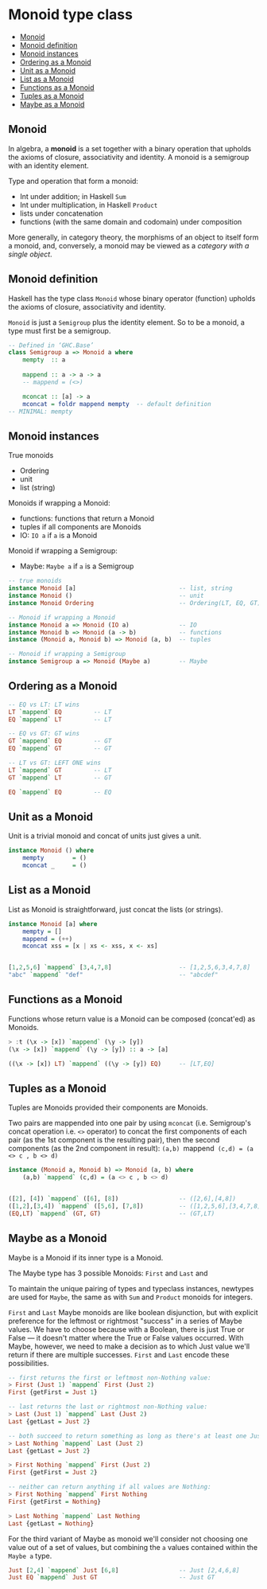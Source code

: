 # Monoid type class

<!-- TOC -->

- [Monoid](#monoid)
- [Monoid definition](#monoid-definition)
- [Monoid instances](#monoid-instances)
- [Ordering as a Monoid](#ordering-as-a-monoid)
- [Unit as a Monoid](#unit-as-a-monoid)
- [List as a Monoid](#list-as-a-monoid)
- [Functions as a Monoid](#functions-as-a-monoid)
- [Tuples as a Monoid](#tuples-as-a-monoid)
- [Maybe as a Monoid](#maybe-as-a-monoid)

<!-- /TOC -->


## Monoid

In algebra, a **monoid** is a set together with a binary operation that upholds the axioms of closure, associativity and identity. A monoid is a semigroup with an identity element.

Type and operation that form a monoid:
- Int under addition; in Haskell `Sum`
- Int under multiplication, in Haskell `Product`
- lists under concatenation
- functions (with the same domain and codomain) under composition

More generally, in category theory, the morphisms of an object to itself form a monoid, and, conversely, a monoid may be viewed as a *category with a single object*.


## Monoid definition

Haskell has the type class `Monoid` whose binary operator (function) upholds the axioms of closure, associativity and identity.

`Monoid` is just a `Semigroup` plus the identity element. So to be a monoid, a type must first be a semigroup.


```hs
-- Defined in ‘GHC.Base’
class Semigroup a => Monoid a where
    mempty  :: a
    
    mappend :: a -> a -> a
    -- mappend = (<>)

    mconcat :: [a] -> a
    mconcat = foldr mappend mempty  -- default definition
-- MINIMAL: mempty
```


## Monoid instances

True monoids
* Ordering
* unit
* list (string)

Monoids if wrapping a Monoid:
* functions: functions that return a Monoid
* tuples if all components are Monoids
* IO: `IO a` if `a` is a Monoid

Monoid if wrapping a Semigroup:
* Maybe: `Maybe a` if `a` is a Semigroup



```hs
-- true monoids
instance Monoid [a]                             -- list, string
instance Monoid ()                              -- unit
instance Monoid Ordering                        -- Ordering(LT, EQ, GT)

-- Monoid if wrapping a Monoid
instance Monoid a => Monoid (IO a)              -- IO
instance Monoid b => Monoid (a -> b)            -- functions
instance (Monoid a, Monoid b) => Monoid (a, b)  -- tuples

-- Monoid if wrapping a Semigroup
instance Semigroup a => Monoid (Maybe a)        -- Maybe
```


## Ordering as a Monoid

```hs
-- EQ vs LT: LT wins
LT `mappend` EQ         -- LT
EQ `mappend` LT         -- LT

-- EQ vs GT: GT wins
GT `mappend` EQ         -- GT
EQ `mappend` GT         -- GT

-- LT vs GT: LEFT ONE wins
LT `mappend` GT         -- LT
GT `mappend` LT         -- GT

EQ `mappend` EQ         -- EQ
```

## Unit as a Monoid

Unit is a trivial monoid and concat of units just gives a unit.

```hs
instance Monoid () where
    mempty        = ()
    mconcat _     = ()
```


## List as a Monoid

List as Monoid is straightforward, just concat the lists (or strings).

```hs
instance Monoid [a] where
    mempty = []
    mappend = (++)
    mconcat xss = [x | xs <- xss, x <- xs]


[1,2,5,6] `mappend` [3,4,7,8]                   -- [1,2,5,6,3,4,7,8]
"abc" `mappend` "def"                           -- "abcdef"
```



## Functions as a Monoid

Functions whose return value is a Monoid can be composed (concat'ed) as Monoids.

```hs
> :t (\x -> [x]) `mappend` (\y -> [y])
(\x -> [x]) `mappend` (\y -> [y]) :: a -> [a]

((\x -> [x]) LT) `mappend` ((\y -> [y]) EQ)     -- [LT,EQ]
```

## Tuples as a Monoid

Tuples are Monoids provided their components are Monoids.

Two pairs are mappended into one pair by using `mconcat` (i.e. Semigroup's concat operation i.e. `<>` operator) to concat the first components of each pair (as the 1st component is the resulting pair), then the second components (as the 2nd component in result): `(a,b) `mappend` (c,d) = (a <> c , b <> d)`

```hs
instance (Monoid a, Monoid b) => Monoid (a, b) where
    (a,b) `mappend` (c,d) = (a <> c , b <> d)


([2], [4]) `mappend` ([6], [8])                 -- ([2,6],[4,8])
([1,2],[3,4]) `mappend` ([5,6], [7,8])          -- ([1,2,5,6],[3,4,7,8])
(EQ,LT) `mappend` (GT, GT)                      -- (GT,LT)
```


## Maybe as a Monoid

Maybe is a Monoid if its inner type is a Monoid.

The Maybe type has 3 possible Monoids: `First` and `Last` and 

To maintain the unique pairing of types and typeclass instances, newtypes are used for `Maybe`, the same as with `Sum` and `Product` monoids for integers.

`First` and `Last` Maybe monoids are like boolean disjunction, but with explicit preference for the leftmost or rightmost "success" in a series of Maybe values. We have to choose because with a Boolean, there is just True or False — it doesn't matter where the True or False values occurred. With Maybe, however, we need to make a decision as to which Just value we'll return if there are multiple successes. `First` and `Last` encode these possibilities.


```hs
-- first returns the first or leftmost non-Nothing value:
> First (Just 1) `mappend` First (Just 2)
First {getFirst = Just 1}

-- last returns the last or rightmost non-Nothing value:
> Last (Just 1) `mappend` Last (Just 2)
Last {getLast = Just 2}

-- both succeed to return something as long as there's at least one Just:
> Last Nothing `mappend` Last (Just 2)
Last {getLast = Just 2}

> First Nothing `mappend` First (Just 2)
First {getFirst = Just 2}

-- neither can return anything if all values are Nothing:
> First Nothing `mappend` First Nothing
First {getFirst = Nothing}

> Last Nothing `mappend` Last Nothing
Last {getLast = Nothing}
```

For the third variant of Maybe as monoid we'll consider not choosing one value out of a set of values, but combining the `a` values contained within the `Maybe a` type.

```hs
Just [2,4] `mappend` Just [6,8]                 -- Just [2,4,6,8]
Just EQ `mappend` Just GT                       -- Just GT
```
